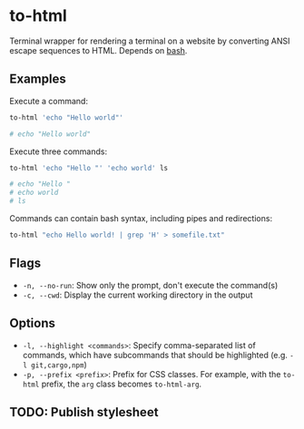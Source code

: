 # to-html

Terminal wrapper for rendering a terminal on a website by converting ANSI escape sequences to HTML. Depends on [bash](https://www.gnu.org/software/bash/).

## Examples

Execute a command:

```bash
to-html 'echo "Hello world"'

# echo "Hello world"
```

Execute three commands:

```bash
to-html 'echo "Hello "' 'echo world' ls

# echo "Hello "
# echo world
# ls
```

Commands can contain bash syntax, including pipes and redirections:


```bash
to-html "echo Hello world! | grep 'H' > somefile.txt"
```

## Flags

  * `-n, --no-run`: Show only the prompt, don't execute the command(s)
  * `-c, --cwd`: Display the current working directory in the output


## Options

  * `-l, --highlight <commands>`: Specify comma-separated list of commands, which have subcommands that should be highlighted (e.g. `-l git,cargo,npm`)
  * `-p, --prefix <prefix>`: Prefix for CSS classes. For example, with the `to-html` prefix, the `arg` class becomes `to-html-arg`.

## TODO: Publish stylesheet
